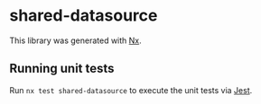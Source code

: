 # shared-datasource

This library was generated with [Nx](https://nx.dev).

## Running unit tests

Run `nx test shared-datasource` to execute the unit tests via [Jest](https://jestjs.io).
